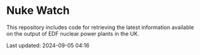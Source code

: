 # Nuke Watch

This repository includes code for retrieving the latest information available on the output of EDF nuclear power plants in the UK.

Last updated: 2024-09-05 04:16